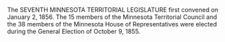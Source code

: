The SEVENTH MINNESOTA TERRITORIAL LEGISLATURE first convened on January 2, 1856. The 15 members of the Minnesota Territorial Council and the 38 members of the Minnesota House of Representatives were elected during the General Election of October 9, 1855.
